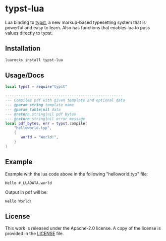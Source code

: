 # typst-lua


Lua binding to [typst](https://github.com/typst/typst),
a new markup-based typesetting system that is powerful and easy to learn. Also has functions that enables lua to pass values directly to typst.

## Installation

```bash
luarocks install typst-lua
```

## Usage/Docs

```lua
local typst = require"typst"

-----------------------------------------------------
--- Compiles pdf with given template and optional data
--- @param string template name
--- @param table|nil data 
--- @return string|nil pdf bytes
--- @return string|nil error message
local pdf_bytes, err = typst.compile(
    "helloworld.typ",
    {
       world = "World!",
    }
)
```

## Example

Example with the lua code above in the following "helloworld.typ" file:
```typst
Hello #_LUADATA.world

```

Output in pdf will be:

```
Hello World!
```

## License

This work is released under the Apache-2.0 license. A copy of the license is provided in the [LICENSE](./LICENSE) file.

